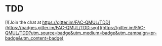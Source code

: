 # TDD

[![Join the chat at https://gitter.im/FAC-QMUL/TDD](https://badges.gitter.im/FAC-QMUL/TDD.svg)](https://gitter.im/FAC-QMUL/TDD?utm_source=badge&utm_medium=badge&utm_campaign=pr-badge&utm_content=badge)